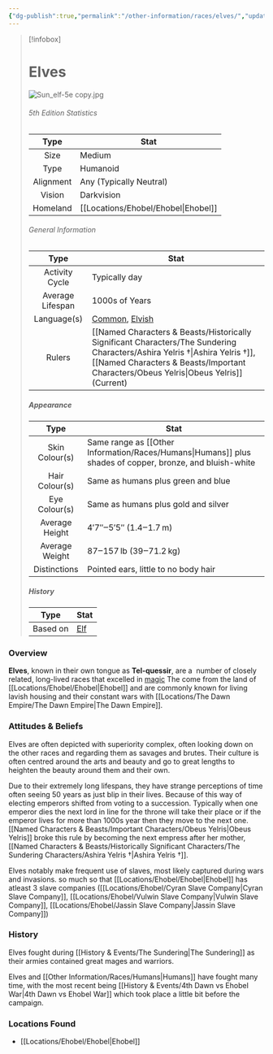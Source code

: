 ```yaml
---
{"dg-publish":true,"permalink":"/other-information/races/elves/","updated":"2025-03-01T21:15:51.928+00:00"}
---
```



 >[!infobox]
> 
> #  Elves
> ![Sun_elf-5e copy.jpg](/img/user/Admin/Attachments/Sun_elf-5e%20copy.jpg)
> ###### 5th Edition Statistics
> 
>  Type | Stat |
> :----: | --- |
>  Size | Medium |
>  Type | Humanoid |
>  Alignment | Any (Typically Neutral) |
>  Vision | Darkvision |
>  Homeland | [[Locations/Ehobel/Ehobel\|Ehobel]] |
>  
> ###### General Information
> Type | Stat |
>  :----: | --- |
>  Activity Cycle | Typically day|
>  Average Lifespan | 1000s of Years |
>  Language(s) | [Common](https://forgottenrealms.fandom.com/wiki/Common "Common"), [Elvish](https://forgottenrealms.fandom.com/wiki/Elven_language "Elven language") |
>  Rulers | [[Named Characters & Beasts/Historically Significant  Characters/The Sundering Characters/Ashira Yelris †\|Ashira Yelris †]], [[Named Characters & Beasts/Important Characters/Obeus Yelris\|Obeus Yelris]] (Current) |
>
>##### Appearance
> Type | Stat |
>  :----: | --- |
>  Skin Colour(s) | Same range as [[Other Information/Races/Humans\|Humans]] plus shades of copper, bronze, and bluish-white |
>  Hair Colour(s) | Same as humans plus green and blue |
>  Eye Colour(s) | Same as humans plus gold and silver |
>  Average Height | 4′7″‒5′5″ (1.4‒1.7 m) |
>  Average Weight | 87‒157 lb (39‒71.2 kg) |
>  Distinctions | Pointed ears, little to no body hair |
>
>##### History
>Type | Stat |
>  :----: | --- |
>  Based on | [Elf](https://en.wikipedia.org/wiki/en:Elf) |

### Overview
**Elves**, known in their own tongue as **Tel-quessir**, are a  number of closely related, long-lived races that excelled in [magic](https://forgottenrealms.fandom.com/wiki/Magic "Magic") The come from the land of [[Locations/Ehobel/Ehobel\|Ehobel]] and are commonly known for living lavish housing and their constant wars with [[Locations/The Dawn Empire/The Dawn Empire\|The Dawn Empire]].

### Attitudes & Beliefs
Elves are often depicted with superiority complex, often looking down on the other races and regarding them as savages and brutes. Their culture is often centred around the arts and beauty and go to great lengths to heighten the beauty around them and their own. 

Due to their extremely long lifespans, they have strange perceptions of time often seeing 50 years as just blip in their lives.  Because of this way of electing emperors shifted from voting to a succession. Typically when one emperor dies the next lord in line for the throne will take their place or if the emperor lives for more than 1000s year then they move to the next one. [[Named Characters & Beasts/Important Characters/Obeus Yelris\|Obeus Yelris]] broke this rule by becoming the next empress after her mother, [[Named Characters & Beasts/Historically Significant  Characters/The Sundering Characters/Ashira Yelris †\|Ashira Yelris †]]. 

Elves notably make frequent use of slaves, most likely captured during wars and invasions. so much so that [[Locations/Ehobel/Ehobel\|Ehobel]] has atleast 3 slave companies ([[Locations/Ehobel/Cyran Slave Company\|Cyran Slave Company]], [[Locations/Ehobel/Vulwin Slave Company\|Vulwin Slave Company]], [[Locations/Ehobel/Jassin Slave Company\|Jassin Slave Company]])

### History
Elves fought during [[History & Events/The Sundering\|The Sundering]] as their armies contained great mages and warriors.

Elves and [[Other Information/Races/Humans\|Humans]] have fought many time, with the most recent being [[History & Events/4th Dawn vs Ehobel War\|4th Dawn vs Ehobel War]] which took place a little bit before the campaign.

### Locations Found
- [[Locations/Ehobel/Ehobel\|Ehobel]]